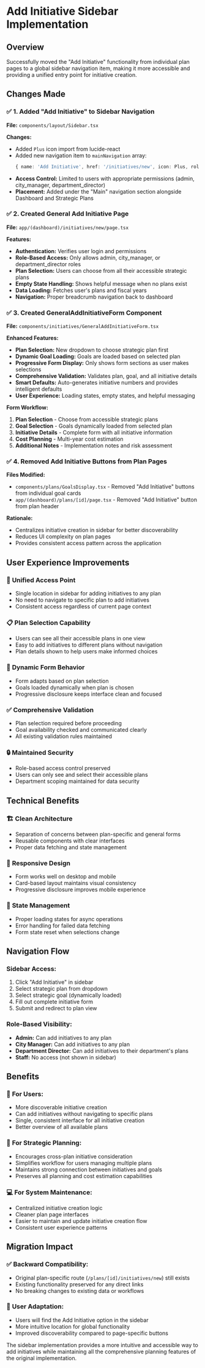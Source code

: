 # Add Initiative Sidebar Implementation

## Overview
Successfully moved the "Add Initiative" functionality from individual plan pages to a global sidebar navigation item, making it more accessible and providing a unified entry point for initiative creation.

## Changes Made

### ✅ 1. Added "Add Initiative" to Sidebar Navigation
**File:** `components/layout/Sidebar.tsx`

**Changes:**
- Added `Plus` icon import from lucide-react
- Added new navigation item to `mainNavigation` array:
  ```typescript
  { name: 'Add Initiative', href: '/initiatives/new', icon: Plus, roles: ['admin', 'city_manager', 'department_director'] }
  ```
- **Access Control:** Limited to users with appropriate permissions (admin, city_manager, department_director)
- **Placement:** Added under the "Main" navigation section alongside Dashboard and Strategic Plans

### ✅ 2. Created General Add Initiative Page
**File:** `app/(dashboard)/initiatives/new/page.tsx`

**Features:**
- **Authentication:** Verifies user login and permissions
- **Role-Based Access:** Only allows admin, city_manager, or department_director roles
- **Plan Selection:** Users can choose from all their accessible strategic plans
- **Empty State Handling:** Shows helpful message when no plans exist
- **Data Loading:** Fetches user's plans and fiscal years
- **Navigation:** Proper breadcrumb navigation back to dashboard

### ✅ 3. Created GeneralAddInitiativeForm Component
**File:** `components/initiatives/GeneralAddInitiativeForm.tsx`

**Enhanced Features:**
- **Plan Selection:** New dropdown to choose strategic plan first
- **Dynamic Goal Loading:** Goals are loaded based on selected plan
- **Progressive Form Display:** Only shows form sections as user makes selections
- **Comprehensive Validation:** Validates plan, goal, and all initiative details
- **Smart Defaults:** Auto-generates initiative numbers and provides intelligent defaults
- **User Experience:** Loading states, empty states, and helpful messaging

**Form Workflow:**
1. **Plan Selection** - Choose from accessible strategic plans
2. **Goal Selection** - Goals dynamically loaded from selected plan
3. **Initiative Details** - Complete form with all initiative information
4. **Cost Planning** - Multi-year cost estimation
5. **Additional Notes** - Implementation notes and risk assessment

### ✅ 4. Removed Add Initiative Buttons from Plan Pages
**Files Modified:**
- `components/plans/GoalsDisplay.tsx` - Removed "Add Initiative" buttons from individual goal cards
- `app/(dashboard)/plans/[id]/page.tsx` - Removed "Add Initiative" button from plan header

**Rationale:** 
- Centralizes initiative creation in sidebar for better discoverability
- Reduces UI complexity on plan pages
- Provides consistent access pattern across the application

## User Experience Improvements

### 🎯 **Unified Access Point**
- Single location in sidebar for adding initiatives to any plan
- No need to navigate to specific plan to add initiatives
- Consistent access regardless of current page context

### 📋 **Plan Selection Capability**
- Users can see all their accessible plans in one view
- Easy to add initiatives to different plans without navigation
- Plan details shown to help users make informed choices

### 🔄 **Dynamic Form Behavior**
- Form adapts based on plan selection
- Goals loaded dynamically when plan is chosen
- Progressive disclosure keeps interface clean and focused

### ✅ **Comprehensive Validation**
- Plan selection required before proceeding
- Goal availability checked and communicated clearly
- All existing validation rules maintained

### 🔒 **Maintained Security**
- Role-based access control preserved
- Users can only see and select their accessible plans
- Department scoping maintained for data security

## Technical Benefits

### 🏗️ **Clean Architecture**
- Separation of concerns between plan-specific and general forms
- Reusable components with clear interfaces
- Proper data fetching and state management

### 📱 **Responsive Design**
- Form works well on desktop and mobile
- Card-based layout maintains visual consistency
- Progressive disclosure improves mobile experience

### 🔄 **State Management**
- Proper loading states for async operations
- Error handling for failed data fetching
- Form state reset when selections change

## Navigation Flow

### **Sidebar Access:**
1. Click "Add Initiative" in sidebar
2. Select strategic plan from dropdown
3. Select strategic goal (dynamically loaded)
4. Fill out complete initiative form
5. Submit and redirect to plan view

### **Role-Based Visibility:**
- **Admin:** Can add initiatives to any plan
- **City Manager:** Can add initiatives to any plan
- **Department Director:** Can add initiatives to their department's plans
- **Staff:** No access (not shown in sidebar)

## Benefits

### 👥 **For Users:**
- More discoverable initiative creation
- Can add initiatives without navigating to specific plans
- Single, consistent interface for all initiative creation
- Better overview of all available plans

### 🎯 **For Strategic Planning:**
- Encourages cross-plan initiative consideration
- Simplifies workflow for users managing multiple plans
- Maintains strong connection between initiatives and goals
- Preserves all planning and cost estimation capabilities

### 💻 **For System Maintenance:**
- Centralized initiative creation logic
- Cleaner plan page interfaces
- Easier to maintain and update initiative creation flow
- Consistent user experience patterns

## Migration Impact

### ✅ **Backward Compatibility:**
- Original plan-specific route (`/plans/[id]/initiatives/new`) still exists
- Existing functionality preserved for any direct links
- No breaking changes to existing data or workflows

### 🔄 **User Adaptation:**
- Users will find the Add Initiative option in the sidebar
- More intuitive location for global functionality
- Improved discoverability compared to page-specific buttons

The sidebar implementation provides a more intuitive and accessible way to add initiatives while maintaining all the comprehensive planning features of the original implementation.